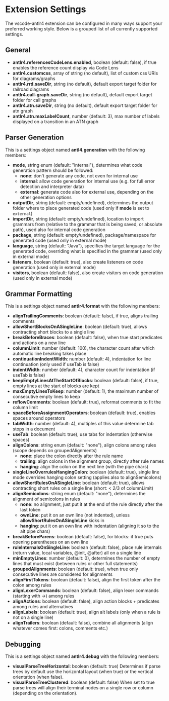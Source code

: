# Extension Settings
The vscode-antlr4 extension can be configured in many ways support your preferred working style. Below is a grouped list of all currently supported settings.

## General

* **antlr4.referencesCodeLens.enabled**, boolean (default: false), if true enables the reference count display via Code Lens
* **antlr4.customcss**, array of string (no default), list of custom css URIs for diagrams/graphs
* **antlr4.rrd.saveDir**, string (no default), default export target folder for railroad diagrams
* **antlr4.call-graph.saveDir**, string (no default), default export target folder for call graphs
* **antlr4.atn.saveDir**, string (no default), default export target folder for atn graph
* **antlr4.atn.maxLabelCount**, number (default: 3), max number of labels displayed on a transition in an ATN graph

## Parser Generation

This is a settings object named **antl4.generation** with the following members:

* **mode**, string enum (default: "internal"), determines what code generation pattern should be followed:
    * **none**: don't generate any code, not even for internal use
    * **internal**: allow code generation for internal use (e.g. for full error detection and interpreter data)
    * **external**: generate code also for external use, depending on the other generation options
* **outputDir**, string (default: empty/undefined), determines the output folder where to place generated code (used only if **mode** is set to `external`)
* **importDir**, string (default: empty/undefined), location to import grammars from (relative to the grammar that is being saved, or absolute path), used also for internal code generation
* **package**, string (default: empty/undefined), package/namespace for generated code (used only in external mode)
* **language**, string (default: "Java"), specifies the target language for the generated code, overriding what is specified in the grammar (used only in external mode)
* **listeners**, boolean (default: true), also create listeners on code generation (used only in external mode)
* **visitors**, boolean (default: false), also create visitors on code generation (used only in external mode)

## Grammar Formatting

This is a settings object named **antlr4.format** with the following members:

* **alignTrailingComments**: boolean (default: false), if true, aligns trailing comments
* **allowShortBlocksOnASingleLine**: boolean (default: true), allows contracting short blocks to a single line
* **breakBeforeBraces**: boolean (default: false), when true start predicates and actions on a new line
* **columnLimit**: number (default: 100), the character count after which automatic line breaking takes place
* **continuationIndentWidth**: number (default: 4), indentation for line continuation (only used if useTab is false)
* **indentWidth**: number (default: 4), character count for indentation (if useTab is false)
* **keepEmptyLinesAtTheStartOfBlocks**: boolean (default: false), if true, empty lines at the start of blocks are kept
* **maxEmptyLinesToKeep**: number (default: 1), the maximum number of consecutive empty lines to keep
* **reflowComments**: boolean (default: true), reformat comments to fit the column limit
* **spaceBeforeAssignmentOperators**: boolean (default: true), enables spaces around operators
* **tabWidth**: number (default: 4), multiples of this value determine tab stops in a document
* **useTab**: boolean (default: true), use tabs for indentation (otherwise spaces)
* **alignColons**: string enum (default: "none"), align colons among rules (scope depends on groupedAlignments)
    * **none**: place the colon directly after the rule name
    * **trailing**: align colons in the alignment group, directly after rule names
    * **hanging**: align the colon on the next line (with the pipe chars)
* **singleLineOverrulesHangingColon**: boolean (default: true), single line mode overrides hanging colon setting (applies also to alignSemicolons)
* **allowShortRulesOnASingleLine**: boolean (default: true), allows contracting short rules on a single line (short: < 2/3 of columnLimit)
* **alignSemicolons**: string enum (default: "none"), determines the alignment of semicolons in rules
    * **none**: no alignment, just put it at the end of the rule directly after the last token
    * **ownLine**: put it on an own line (not indented), unless **allowShortRulesOnASingleLine** kicks in
    * **hanging**: put it on an own line with indentation (aligning it so to the alt pipe chars)
* **breakBeforeParens**: boolean (default: false), for blocks: if true puts opening parentheses on an own line
* **ruleInternalsOnSingleLine**: boolean (default: false), place rule internals (return value, local variables, @init, @after) all on a single line
* **minEmptyLines**: number (default: 0), determines the number of empty lines that must exist (between rules or other full statements)
* **groupedAlignments**: boolean (default: true), when true only consecutive lines are considered for alignments
* **alignFirstTokens**: boolean (default: false), align the first token after the colon among rules
* **alignLexerCommands**: boolean (default: false), align lexer commands (starting with ->) among rules
* **alignActions**: boolean (default: false), align action blocks + predicates among rules and alternatives
* **alignLabels**: boolean (default: true), align alt labels (only when a rule is not on a single line)
* **alignTrailers**: boolean (default: false), combine all alignments (align whatever comes first: colons, comments etc.)

## Debugging

This is a settings object named **antlr4.debug** with the following members:

* **visualParseTreeHorizontal**: boolean (default: true) Determines if parse trees by default use the horizontal layout (when true) or the vertical orientation (when false).
* **visualParseTreeClustered**: boolean (default: false) When set to true parse trees will align their terminal nodes on a single row or column (depending on the orientation).
